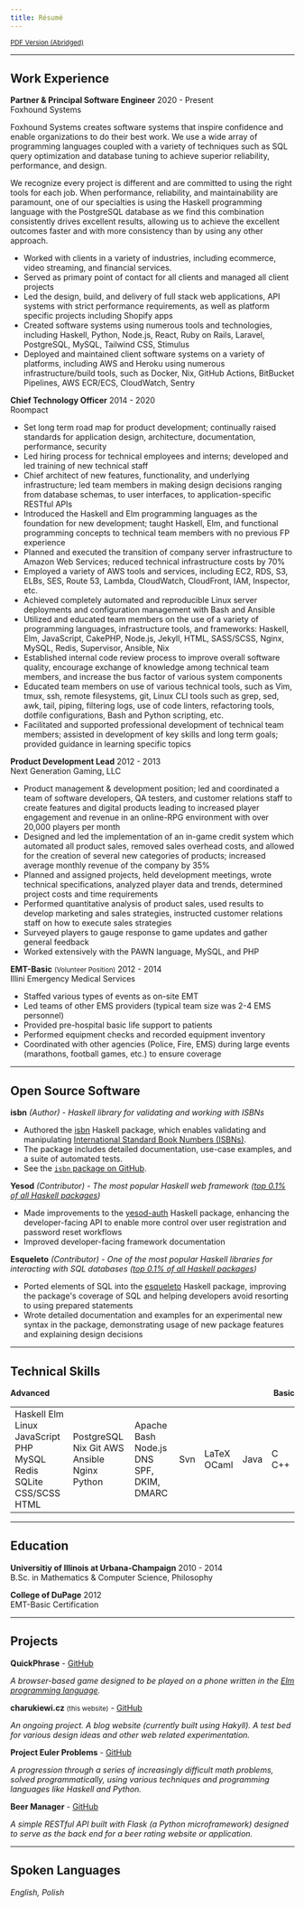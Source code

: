 ```yaml
---
title: Résumé
---
```


<div class="resume-body">

<small>[PDF Version (Abridged)](https://github.com/charukiewicz/resume/raw/master/charukiewicz_resume.pdf)</small>


<hr>

## Work Experience

<div class="exp">

**Partner & Principal Software Engineer** <span class="fr">2020 - Present</span><br>
Foxhound Systems 

Foxhound Systems creates software systems that inspire confidence and enable organizations to do their best work. We use a wide array of programming languages coupled with a variety of techniques such as SQL query optimization and database tuning to achieve superior reliability, performance, and design.

We recognize every project is different and are committed to using the right tools for each job. When performance, reliability, and maintainability are paramount, one of our specialties is using the Haskell programming language with the PostgreSQL database as we find this combination consistently drives excellent results, allowing us to achieve the excellent outcomes faster and with more consistency than by using any other approach.

* Worked with clients in a variety of industries, including ecommerce, video streaming, and financial services.
* Served as primary point of contact for all clients and managed all client projects
* Led the design, build, and delivery of full stack web applications, API systems with strict performance requirements, as well as platform specific projects including Shopify apps
* Created software systems using numerous tools and technologies, including Haskell, Python, Node.js, React, Ruby on Rails, Laravel, PostgreSQL, MySQL, Tailwind CSS, Stimulus
* Deployed and maintained client software systems on a variety of platforms, including AWS and Heroku using numerous infrastructure/build tools, such as Docker, Nix, GitHub Actions, BitBucket Pipelines, AWS ECR/ECS, CloudWatch, Sentry

**Chief Technology Officer** <span class="fr">2014 - 2020</span><br>
Roompact

* Set long term road map for product development; continually raised standards for application design, architecture, documentation, performance, security
* Led hiring process for technical employees and interns; developed and led training of new technical staff
* Chief architect of new features, functionality, and underlying infrastructure; led team members in making design decisions ranging from database schemas, to user interfaces, to application-specific RESTful APIs
* Introduced the Haskell and Elm programming languages as the foundation for new development; taught Haskell, Elm, and functional programming concepts to technical team members with no previous FP experience
* Planned and executed the transition of company server infrastructure to Amazon Web Services; reduced technical infrastructure costs by 70%
* Employed a variety of AWS tools and services, including EC2, RDS, S3, ELBs, SES, Route 53, Lambda, CloudWatch, CloudFront, IAM, Inspector, etc.
* Achieved completely automated and reproducible Linux server deployments and configuration management with Bash and Ansible
* Utilized and educated team members on the use of a variety of programming languages, infrastructure tools, and frameworks: Haskell, Elm, JavaScript, CakePHP, Node.js, Jekyll, HTML, SASS/SCSS, Nginx, MySQL, Redis, Supervisor, Ansible, Nix
* Established internal code review process to improve overall software quality, encourage exchange of knowledge among technical team members, and increase the bus factor of various system components
* Educated team members on use of various technical tools, such as Vim, tmux, ssh, remote filesystems, git, Linux CLI tools such as grep, sed, awk, tail, piping, filtering logs, use of code linters, refactoring tools, dotfile configurations, Bash and Python scripting, etc.
* Facilitated and supported professional development of technical team members; assisted in development of key skills and long term goals; provided guidance in learning specific topics

**Product Development Lead** <span class="fr">2012 - 2013</span><br>
Next Generation Gaming, LLC

* Product management & development position; led and coordinated a team of software developers, QA testers, and customer relations staff to create features and digital products leading to increased player engagement and revenue in an online-RPG environment with over 20,000 players per month
* Designed and led the implementation of an in-game credit system which automated all product sales, removed sales overhead costs, and allowed for the creation of several new categories of products; increased average monthly revenue of the company by 35%
* Planned and assigned projects, held development meetings, wrote technical specifications, analyzed player data and trends, determined project costs and time requirements
* Performed quantitative analysis of product sales, used results to develop marketing and sales strategies, instructed customer relations staff on how to execute sales strategies
* Surveyed players to gauge response to game updates and gather general feedback
* Worked extensively with the PAWN language, MySQL, and PHP

**EMT-Basic** <small>(Volunteer Position)</small> <span class="fr">2012 - 2014</span><br>
Illini Emergency Medical Services

* Staffed various types of events as on-site EMT
* Led teams of other EMS providers (typical team size was 2-4 EMS personnel)
* Provided pre-hospital basic life support to patients
* Performed equipment checks and recorded equipment inventory
* Coordinated with other agencies (Police, Fire, EMS) during large events (marathons, football games, etc.) to ensure coverage

</div>

<hr>

## Open Source Software

**isbn** *(Author)* - *Haskell library for validating and working with ISBNs*

- Authored the [isbn](https://hackage.haskell.org/package/isbn) Haskell package, which enables validating and manipulating [International Standard Book Numbers (ISBNs)](https://en.wikipedia.org/wiki/International_Standard_Book_Number).
- The package includes detailed documentation, use-case examples, and a suite of automated tests.
- See the [`isbn` package on GitHub](https://github.com/charukiewicz/hs-isbn).

**Yesod** *(Contributor)* - *The most popular Haskell web framework ([top 0.1% of all Haskell packages](https://hackage.haskell.org/packages/top))*

- Made improvements to the [yesod-auth](https://hackage.haskell.org/package/yesod-auth) Haskell package, enhancing the developer-facing API to enable more control over user registration and password reset workflows
- Improved developer-facing framework documentation

**Esqueleto** *(Contributor)* - *One of the most popular Haskell libraries for interacting with SQL databases ([top 0.1% of all Haskell packages](https://hackage.haskell.org/packages/top))*

- Ported elements of SQL into the [esqueleto](https://hackage.haskell.org/package/esqueleto) Haskell package, improving the package's coverage of SQL and helping developers avoid resorting to using prepared statements
- Wrote detailed documentation and examples for an experimental new syntax in the package, demonstrating usage of new package features and explaining design decisions

<hr>

## Technical Skills

<b>
<span class="sk-6">Advanced</span>
<span class="sk-0" style="float:right">Basic</span>
<div class="sk-grad"></div>
</b>

<table class="sk-table">
<tr>
<td class="sk sk-6">
<span>Haskell</span>
<span>Elm</span>
<span>Linux</span>
<span>JavaScript</span>
<span>PHP</span>
<span>MySQL</span>
<span>Redis</span>
<span>SQLite</span>
<span>CSS/SCSS</span>
<span>HTML</span>
</td>
<td class="sk sk-5">
<span>PostgreSQL</span>
<span>Nix</span>
<span>Git</span>
<span>AWS</span>
<span>Ansible</span>
<span>Nginx</span>
<span>Python</span>
</td>
<td class="sk sk-4">
<span>Apache</span>
<span>Bash</span>
<span>Node.js</span>
<span>DNS</span>
<span>SPF, DKIM, DMARC</span>
</td>
<td class="sk sk-3">
<span>Svn</span>
</td>
<td class="sk sk-2">
<span>LaTeX</span>
<span>OCaml</span>
</td>
<td class="sk sk-1">
<span>Java</span>
</td>
<td class="sk sk-0">
<span>C</span>
<span>C++</span>
</td>
</tr>
</table>

<hr>

## Education

**Universitiy of Illinois at Urbana-Champaign** <span class="fr">2010 - 2014</span><br>
B.Sc. in Mathematics & Computer Science, Philosophy 

**College of DuPage** <span class="fr">2012</span><br>
EMT-Basic Certification

<hr>

## Projects

**QuickPhrase** - [GitHub](https://github.com/charukiewicz/quickphrase)

*A browser-based game designed to be played on a phone written in the [Elm programming language](https://elm-lang.org).*

**charukiewi.cz** <small>(this website)</small> - [GitHub](https://github.com/charukiewicz/charukiewicz)

*An ongoing project.  A blog website (currently built using Hakyll).  A test bed for various design ideas and other web related experimentation.*

**Project Euler Problems** - [GitHub](https://github.com/charukiewicz/project-euler)

*A progression through a series of increasingly difficult math problems, solved programmatically, using various techniques and programming languages like Haskell and Python.*

**Beer Manager** - [GitHub](https://github.com/charukiewicz/beer-manager)

*A simple RESTful API built with Flask (a Python microframework) designed to serve as the back end for a beer rating website or application.*

<hr>

## Spoken Languages

*English, Polish*

</div>
